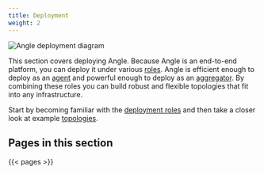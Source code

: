 ```yaml
---
title: Deployment
weight: 2
---
```


![Angle deployment diagram](/img/deployment.png)

This section covers deploying Angle. Because Angle is an end-to-end platform, you can deploy it under various [roles]. Angle is efficient enough to deploy as an [agent] and powerful enough to deploy as an [aggregator]. By combining these roles you can build robust and flexible topologies that fit into any infrastructure.

Start by becoming familiar with the [deployment roles][roles] and then take a closer look at example [topologies].

## Pages in this section

{{< pages >}}

[agent]: /docs/setup/deployment/roles#agent
[aggregator]: /docs/setup/deployment/roles#aggregator
[roles]: /docs/setup/deployment/roles
[topologies]: /docs/setup/deployment/topologies
